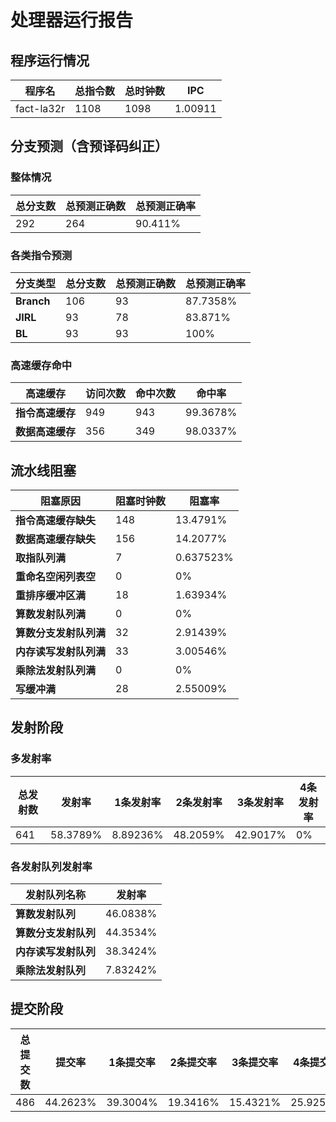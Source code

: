 # 处理器运行报告
## 程序运行情况
|程序名|总指令数|总时钟数|IPC|
|---|---|---|---|
|fact-la32r|1108|1098|1.00911|

## 分支预测（含预译码纠正）
### 整体情况
|总分支数|总预测正确数|总预测正确率|
|---|---|---|
|292|264|90.411%|

### 各类指令预测
|分支类型|总分支数|总预测正确数|总预测正确率|
|---|---|---|---|
|**Branch**| 106 | 93 | 87.7358%|
|**JIRL**| 93 | 78 | 83.871%|
|**BL**| 93 | 93 | 100%|

### 高速缓存命中
|高速缓存|访问次数|命中次数|命中率|
|---|---|---|---|
|**指令高速缓存**| 949 | 943 | 99.3678%|
|**数据高速缓存**| 356 | 349 | 98.0337%|
## 流水线阻塞
|阻塞原因|阻塞时钟数|阻塞率|
|---|---|---|
|**指令高速缓存缺失**| 148 | 13.4791%|
|**数据高速缓存缺失**| 156 | 14.2077%|
|**取指队列满**| 7 | 0.637523%|
|**重命名空闲列表空**|0 | 0%|
|**重排序缓冲区满**|18 | 1.63934%|
|**算数发射队列满**|0 | 0%|
|**算数分支发射队列满**|32 | 2.91439%|
|**内存读写发射队列满**|33 | 3.00546%|
|**乘除法发射队列满**|0 | 0%|
|**写缓冲满**|28 | 2.55009%|

## 发射阶段
### 多发射率
|总发射数|发射率|1条发射率|2条发射率|3条发射率|4条发射率|
|---|---|---|---|---|---|
|641|58.3789%|8.89236%|48.2059%|42.9017%|0%|

### 各发射队列发射率
|发射队列名称|发射率|
|---|---|
|**算数发射队列**|46.0838%|
|**算数分支发射队列**|44.3534%|
|**内存读写发射队列**|38.3424%|
|**乘除法发射队列**|7.83242%|

## 提交阶段
|总提交数|提交率|1条提交率|2条提交率|3条提交率|4条提交率|
|---|---|---|---|---|---|
|486|44.2623%|39.3004%|19.3416%|15.4321%|25.9259%|
